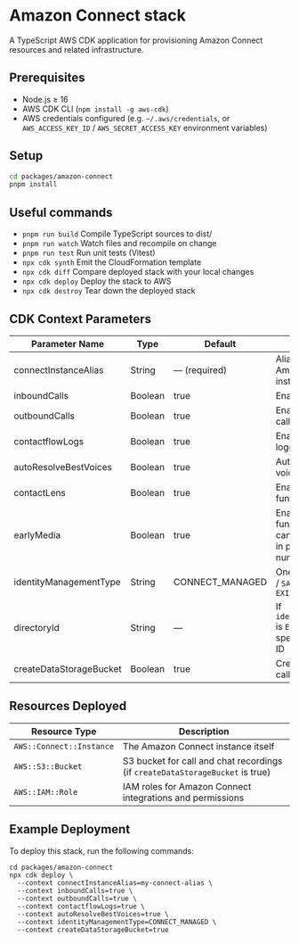 # Amazon Connect stack

A TypeScript AWS CDK application for provisioning Amazon Connect resources and related infrastructure.

## Prerequisites

- Node.js ≥ 16
- AWS CDK CLI (`npm install -g aws-cdk`)
- AWS credentials configured (e.g. `~/.aws/credentials`, or `AWS_ACCESS_KEY_ID` / `AWS_SECRET_ACCESS_KEY` environment variables)

## Setup

```bash
cd packages/amazon-connect
pnpm install
```

## Useful commands

- `pnpm run build` Compile TypeScript sources to dist/
- `pnpm run watch` Watch files and recompile on change
- `pnpm run test` Run unit tests (Vitest)
- `npx cdk synth` Emit the CloudFormation template
- `npx cdk diff` Compare deployed stack with your local changes
- `npx cdk deploy` Deploy the stack to AWS
- `npx cdk destroy` Tear down the deployed stack

## CDK Context Parameters

| Parameter Name          | Type    | Default         | Description                                                                                          |
| ----------------------- | ------- | --------------- | ---------------------------------------------------------------------------------------------------- |
| connectInstanceAlias    | String  | — (required)    | Alias of an existing Amazon Connect instance                                                         |
| inboundCalls            | Boolean | true            | Enable inbound calling                                                                               |
| outboundCalls           | Boolean | true            | Enable outbound calling                                                                              |
| contactflowLogs         | Boolean | true            | Enable contact flow logging                                                                          |
| autoResolveBestVoices   | Boolean | true            | Auto–resolve best TTS voices                                                                         |
| contactLens             | Boolean | true            | Enable contact lens functionality                                                                    |
| earlyMedia              | Boolean | true            | Enable early media functionality, Agents can know when a call is in progress or a number is changed. |
| identityManagementType  | String  | CONNECT_MANAGED | One of `CONNECT_MANAGED` / `SAML` / `EXISTING_DIRECTORY`                                             |
| directoryId             | String  | —               | If `identityManagementType` is `EXISTING_DIRECTORY`, specify your Directory ID                       |
| createDataStorageBucket | Boolean | true            | Create an S3 bucket for call/chat recordings                                                         |

## Resources Deployed

| Resource Type            | Description                                                                   |
| ------------------------ | ----------------------------------------------------------------------------- |
| `AWS::Connect::Instance` | The Amazon Connect instance itself                                            |
| `AWS::S3::Bucket`        | S3 bucket for call and chat recordings (if `createDataStorageBucket` is true) |
| `AWS::IAM::Role`         | IAM roles for Amazon Connect integrations and permissions                     |

## Example Deployment

To deploy this stack, run the following commands:

```shell
cd packages/amazon-connect
npx cdk deploy \
  --context connectInstanceAlias=my-connect-alias \
  --context inboundCalls=true \
  --context outboundCalls=true \
  --context contactflowLogs=true \
  --context autoResolveBestVoices=true \
  --context identityManagementType=CONNECT_MANAGED \
  --context createDataStorageBucket=true
```
